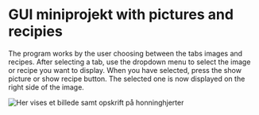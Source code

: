 # GUI miniprojekt with pictures and recipies

The program works by the user choosing between the tabs images and recipes. 
After selecting a tab, use the dropdown menu to select the image or recipe you want to display. 
When you have selected, press the show picture or show recipe button.
The selected one is now displayed on the right side of the image.


![Her vises et billede samt opskrift på honninghjerter](https://www.valdemarsro.dk/wp-content/2013/12/honninghjerter_opskrift-1.jpg)
